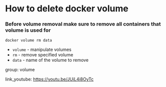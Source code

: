 # How to delete docker volume

### Before volume removal make sure to remove all containers that volume is used for

```docker
docker volume rm data
```

- `volume` - manipulate volumes
- `rm` - remove specified volume
- `data` - name of the volume to remove

group: volume


link_youtube: https://youtu.be/JUiL4i8OyTc
